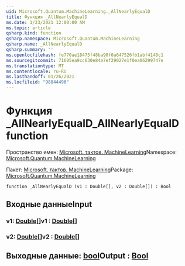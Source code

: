 ```yaml
---
uid: Microsoft.Quantum.MachineLearning._AllNearlyEqualD
title: Функция _AllNearlyEqualD
ms.date: 1/23/2021 12:00:00 AM
ms.topic: article
qsharp.kind: function
qsharp.namespace: Microsoft.Quantum.MachineLearning
qsharp.name: _AllNearlyEqualD
qsharp.summary: ''
ms.openlocfilehash: fe770ae18475f48ba90f0a647526fb1abf4148c1
ms.sourcegitcommit: 71605ea9cc630e84e7ef29027e1f0ea06299747e
ms.translationtype: MT
ms.contentlocale: ru-RU
ms.lasthandoff: 01/26/2021
ms.locfileid: "98844496"
---
```

# <a name="_allnearlyequald-function"></a><span data-ttu-id="8ebb7-102">Функция _AllNearlyEqualD</span><span class="sxs-lookup"><span data-stu-id="8ebb7-102">_AllNearlyEqualD function</span></span>

<span data-ttu-id="8ebb7-103">Пространство имен: [Microsoft. тактов. MachineLearning](xref:Microsoft.Quantum.MachineLearning)</span><span class="sxs-lookup"><span data-stu-id="8ebb7-103">Namespace: [Microsoft.Quantum.MachineLearning](xref:Microsoft.Quantum.MachineLearning)</span></span>

<span data-ttu-id="8ebb7-104">Пакет: [Microsoft. тактов. MachineLearning](https://nuget.org/packages/Microsoft.Quantum.MachineLearning)</span><span class="sxs-lookup"><span data-stu-id="8ebb7-104">Package: [Microsoft.Quantum.MachineLearning](https://nuget.org/packages/Microsoft.Quantum.MachineLearning)</span></span>




```qsharp
function _AllNearlyEqualD (v1 : Double[], v2 : Double[]) : Bool
```


## <a name="input"></a><span data-ttu-id="8ebb7-105">Входные данные</span><span class="sxs-lookup"><span data-stu-id="8ebb7-105">Input</span></span>

### <a name="v1--double"></a><span data-ttu-id="8ebb7-106">v1: [Double](xref:microsoft.quantum.lang-ref.double)[]</span><span class="sxs-lookup"><span data-stu-id="8ebb7-106">v1 : [Double](xref:microsoft.quantum.lang-ref.double)[]</span></span>




### <a name="v2--double"></a><span data-ttu-id="8ebb7-107">v2: [Double](xref:microsoft.quantum.lang-ref.double)[]</span><span class="sxs-lookup"><span data-stu-id="8ebb7-107">v2 : [Double](xref:microsoft.quantum.lang-ref.double)[]</span></span>





## <a name="output--bool"></a><span data-ttu-id="8ebb7-108">Выходные данные: [bool](xref:microsoft.quantum.lang-ref.bool)</span><span class="sxs-lookup"><span data-stu-id="8ebb7-108">Output : [Bool](xref:microsoft.quantum.lang-ref.bool)</span></span>

